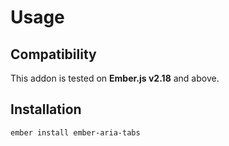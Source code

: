 # Usage

## Compatibility

This addon is tested on **Ember.js v2.18** and above.

## Installation

```
ember install ember-aria-tabs
```
